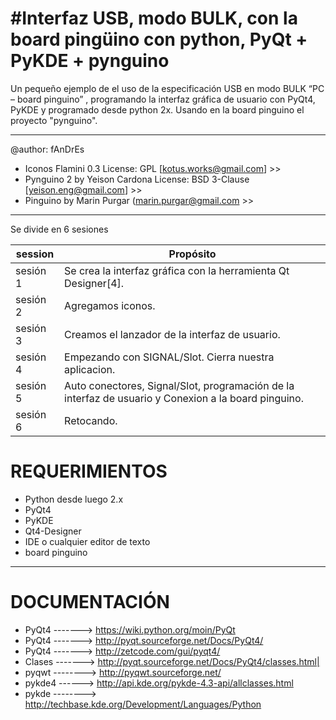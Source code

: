 #Interfaz USB, modo BULK, con la board pingüino con python, PyQt + PyKDE + pynguino
==============================================================

Un pequeño ejemplo de el uso de la especificación USB en modo BULK “PC – board pinguino” , programando la interfaz gráfica de usuario con PyQt4, PyKDE  y programado desde python 2x. 
Usando en la board pinguino el proyecto "pynguino".

------------------------------------------------------------------------------------------------------------------------------------------------------------------------------------

@author: fAnDrEs

- Iconos Flamini 0.3            License: GPL         [kotus.works@gmail.com] 	>>
- Pynguino 2 by Yeison Cardona  License: BSD 3-Clause [yeison.eng@gmail.com] 	>>
- Pinguino by Marin Purgar 				(marin.purgar@gmail.com >>

------------------------------------------------------------------------------------------------------------------------------------------------------------------------------------

Se divide en 6 sesiones

| session | Propósito |
| -------- | -------- |
| sesión 1 |  Se crea la interfaz gráfica con la herramienta Qt Designer[4]. |
| sesión 2 |  Agregamos iconos. |
| sesión 3 |  Creamos el lanzador de la interfaz de  usuario. |
| sesión 4 |  Empezando con SIGNAL/Slot. Cierra nuestra aplicacion. |
| sesión 5 |  Auto conectores, Signal/Slot, programación de la interfaz de usuario y Conexion a la board pinguino. |
| sesión 6 |  Retocando. |


# REQUERIMIENTOS
 
- Python desde luego 2.x
- PyQt4
- PyKDE
- Qt4-Designer 
- IDE o cualquier editor de texto
- board pinguino 

------------------------------------------------------------------------------------------------------------------------------------------------------------------------------------
# DOCUMENTACIÓN
 
- PyQt4  -------> https://wiki.python.org/moin/PyQt
- PyQt4 -------> http://pyqt.sourceforge.net/Docs/PyQt4/
- PyQt4 -------> http://zetcode.com/gui/pyqt4/
- Clases -------> http://pyqt.sourceforge.net/Docs/PyQt4/classes.html|
- pyqwt --------> http://pyqwt.sourceforge.net/
- pykde4 ------> http://api.kde.org/pykde-4.3-api/allclasses.html
- pykde --------> http://techbase.kde.org/Development/Languages/Python

